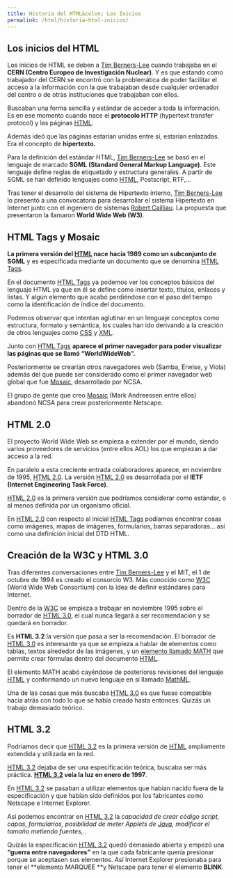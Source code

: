 ```yaml
---
title: Historia del HTML&colon; Los Inicios
permalink: /html/historia-html-inicios/
---
```


## Los inicios del HTML

Los inicios de HTML se deben a [Tim Berners-Lee][TimBerners] cuando trabajaba en el **CERN (Centro Europeo de Investigación Nuclear)**. Y es que estando como trabajador del CERN se encontró con la problemática de poder facilitar el acceso a la información con la que trabajaban desde cualquier ordenador del centro o de otras instituciones que trabajaban con ellos.

Buscaban una forma sencilla y estándar de acceder a toda la información. Es en ese momento cuando nace el **protocolo HTTP** (hypertext transfer protocol) y las páginas [HTML][ManualWeb].

Además ideó que las páginas estarían unidas entre sí, estarían enlazadas. Era el concepto de **hipertexto.**

Para la definición del estándar HTML, [Tim Berners-Lee][TimBerners] se basó en el lenguaje de marcado **SGML (Standard General Markup Language)**. Este lenguaje define reglas de etiquetado y estructura generales. A partir de SGML se han definido lenguajes como [HTML][ManualWeb], Postscript, RTF,...

Tras tener el desarrollo del sistema de Hipertexto interno, [Tim Berners-Lee][TimBerners] lo presentó a una convocatoria para desarrollar el sistema Hipertexto en Internet junto con el ingeniero de sistemas [Robert Cailliau][Cailliau]. La propuesta que presentaron la llamaron **World Wide Web (W3)**.


## HTML Tags y Mosaic

**La primera versión del [HTML][ManualWeb] nace hacía 1989 como un subconjunto de SGML** y es especificada mediante un documento que se denomina [HTML Tags][HTMLTags].

En el documento [HTML Tags][HTMLTags] ya podemos ver los conceptos básicos del lenguaje HTML ya que en él se define como insertar texto, títulos, enlaces y listas. Y algún elemento que acabó perdiéndose con el paso del tiempo como la identificación de índice del documento.

Podemos observar que intentan aglutinar en un lenguaje conceptos como estructura, formato y semántica, los cuales han ido derivando a la creación de otros lenguajes como [CSS][ManualCSS] y [XML][ManualXML].

Junto con [HTML Tags][HTMLTags] **aparece el primer navegador para poder visualizar las páginas que se llamó “WorldWideWeb”.**

Posteriormente se crearían otros navegadores web (Samba, Erwise, y Viola) además del que puede ser considerado como el primer navegador web global que fue [Mosaic][Mosaic], desarrollado por NCSA.

El grupo de gente que creo [Mosaic][Mosaic] (Mark Andreessen entre ellos) abandonó NCSA para crear posteriormente Netscape.

## HTML 2.0

El proyecto World Wide Web se empieza a extender por el mundo, siendo varios proveedores de servicios (entre ellos AOL) los que empiezan a dar acceso a la red.

En paralelo a esta creciente entrada colaboradores aparece, en noviembre de 1995, [HTML 2.0][RFC1866]. La versión [HTML 2.0][RFC1866] es desarrollada por el **IETF (Internet Engineering Task Force)**.

[HTML 2.0][RFC1866] es la primera versión que podríamos considerar como estándar, o al menos definida por un organismo oficial.

En [HTML 2.0][RFC1866] con respecto al inicial [HTML Tags][HTMLTags] podíamos encontrar cosas como imágenes, mapas de imágenes, formularios, barras separadoras... así como una definición inicial del DTD HTML.

## Creación de la W3C y HTML 3.0

Tras diferentes conversaciones entre [Tim Berners-Lee][TimBerners] y el MIT, el 1 de octubre de 1994 es creado el consorcio W3. Más conocido como [W3C][W3C] (World Wide Web Consortium) con la idea de definir estándares para Internet.

Dentro de la [W3C][W3C] se empieza a trabajar en noviembre 1995 sobre el borrador de [HTML 3.0][HTML3], el cual nunca llegará a ser recomendación y se quedará en borrador.

Es **HTML 3.2** la versión que pasa a ser la recomendación. El borrador de [HTML 3.0][HTML3] es interesante ya que se empieza a hablar de elementos como tablas, textos alrededor de las imágenes, y un [elemento llamado MATH][HTML3Maths] que permite crear fórmulas dentro del documento [HTML][ManualWeb].

El elemento MATH acabó cayéndose de posteriores revisiones del lenguaje [HTML][ManualWeb] y conformando un nuevo lenguaje en sí llamado [MathML][MathML].

Una de las cosas que más buscaba [HTML 3.0][HTML3] es que fuese compatible hacia atrás con todo lo que se había creado hasta entonces. Quizás un trabajo demasiado teórico.

## HTML 3.2

Podríamos decir que [HTML 3.2][HTML32] es la primera versión de [HTML][ManualWeb] ampliamente extendida y utilizada en la red.

[HTML 3.2][HTML32] dejaba de ser una especificación teórica, buscaba ser más práctica. **[HTML 3.2][HTML32] veía la luz en enero de 1997**.

En [HTML 3.2][HTML32] se pasaban a utilizar elementos que habían nacido fuera de la especificación y que habían sido definidos por los fabricantes como Netscape e Internet Explorer.

Así podemos encontrar en [HTML 3.2][HTML32] la *capacidad de crear código script, capas, formularios, posibilidad de meter Applets de [Java][ManualJava], modificar el tamaño metiendo fuentes,..*

Quizás la especificación [HTML 3.2][HTML32] quedó demasiado abierta y empezó una **“guerra entre navegadores”** en la que cada fabricante quería presionar porque se aceptasen sus elementos. Así Internet Explorer presionaba para tener el **elemento MARQUEE **y Netscape para tener el elemento **BLINK**.

[TimBerners]: http://www.w3.org/People/Berners-Lee/
[ManualWeb]: http://www.manualweb.net/tutorial-html/
[Cailliau]: http://public.web.cern.ch/public/en/people/Cailliau-en.html
[HTMLTags]: http://www.w3.org/History/19921103-hypertext/hypertext/WWW/MarkUp/Tags.html
[ManualCSS]: http://www.manualweb.net/tutorial-css/
[ManualXML]: http://www.manualweb.net/tutorial-xml/
[Mosaic]: http://www.ncsa.illinois.edu/Projects/mosaic.html
[RFC1866]: http://www.ietf.org/rfc/rfc1866.txt
[W3C]: http://w3.org
[HTML3]: http://www.w3.org/MarkUp/html3/CoverPage
[HTML3Maths]: http://www.w3.org/MarkUp/html3/maths.html
[MathML]: http://www.w3.org/Math/
[HTML32]: http://www.w3.org/TR/REC-html32
[ManualJava]: http://www.manualweb.net/tutorial-java/
